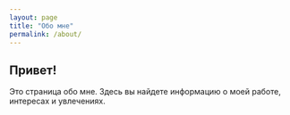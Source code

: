```yaml
---
layout: page
title: "Обо мне"
permalink: /about/
---
```

## Привет!

Это страница обо мне. Здесь вы найдете информацию о моей работе, интересах и увлечениях.

